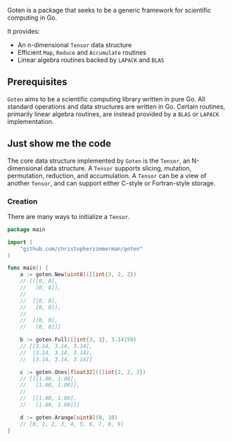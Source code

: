 Goten is a package that seeks to be a generic framework for scientific computing in Go.

It provides:

- An n-dimensional `Tensor` data structure
- Efficient `Map`, `Reduce` and `Accumulate` routines
- Linear algebra routines backed by `LAPACK` and `BLAS`

## Prerequisites

`Goten` aims to be a scientific computing library written in pure Go.
All standard operations and data structures are written in Go.  Certain
routines, primarily linear algebra routines, are instead provided by a
`BLAS` or `LAPACK` implementation.

## Just show me the code

The core data structure implemented by `Goten` is the `Tensor`, an N-dimensional
data structure.  A `Tensor` supports slicing, mutation, permutation, reduction,
and accumulation.  A `Tensor` can be a view of another `Tensor`, and can support
either C-style or Fortran-style storage.

### Creation

There are many ways to initialize a `Tensor`.

```go
package main

import (
	"github.com/christopherzimmerman/goten"
)

func main() {
	a := goten.New[uint8]([]int{3, 2, 2})
	// [[[0, 0],
	//	 [0, 0]],
	//
	//	[[0, 0],
	//	 [0, 0]],
	//
	//	[[0, 0],
	//	 [0, 0]]]

	b := goten.Full([]int{3, 3}, 3.14159)
	// [[3.14, 3.14, 3.14],
	//  [3.14, 3.14, 3.14],
	//  [3.14, 3.14, 3.14]]

	c := goten.Ones[float32]([]int{2, 2, 2})
	// [[[1.00, 1.00],
	//	 [1.00, 1.00]],
	//
	//	[[1.00, 1.00],
	//	 [1.00, 1.00]]]

	d := goten.Arange[uint8](0, 10)
	// [0, 1, 2, 3, 4, 5, 6, 7, 8, 9]
}
```